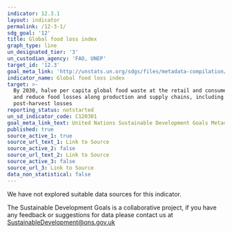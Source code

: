 ```yaml
---
indicator: 12.3.1
layout: indicator
permalink: /12-3-1/
sdg_goal: '12'
title: Global food loss index
graph_type: line
un_designated_tier: '3'
un_custodian_agency: 'FAO, UNEP'
target_id: '12.3'
goal_meta_link: 'http://unstats.un.org/sdgs/files/metadata-compilation/Metadata-Goal-12.pdf'
indicator_name: Global food loss index
target: >-
  By 2030, halve per capita global food waste at the retail and consumer levels
  and reduce food losses along production and supply chains, including
  post-harvest losses
reporting_status: notstarted
un_sd_indicator_code: C120301
goal_meta_link_text: United Nations Sustainable Development Goals Metadata (pdf 782kB)
published: true
source_active_1: true
source_url_text_1: Link to Source
source_active_2: false
source_url_text_2: Link to Source
source_active_3: false
source_url_3: Link to Source
data_non_statistical: false
---
```


We have not explored suitable data sources for this indicator. 

The Sustainable Development Goals is a collaborative project, if you have any feedback or suggestions for data please contact us at <SustainableDevelopment@ons.gov.uk>  
